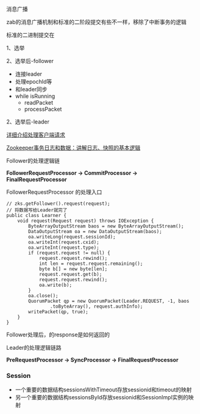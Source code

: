 消息广播

zab的消息广播机制和标准的二阶段提交有些不一样，移除了中断事务的逻辑

标准的二进制提交在



1、选举

2、选举后-follower

- 连接leader
- 处理epochId等
- 和leader同步
- while isRunning
    - readPacket
    - processPacket

2、选举后-leader



[详细介绍处理客户端请求](https://www.cnblogs.com/aoshicangqiong/p/8029792.html)

[Zookeeper事务日志和数据：讲解日志、快照的基本逻辑](https://zhuanlan.zhihu.com/p/141522460)



Follower的处理逻辑链

**FollowerRequestProcessor -> CommitProcessor -> FinalRequestProcessor**



FollowerRequestProcessor 的处理入口

```
// zks.getFollower().request(request);
// 将数据写给Leader就完了
public class Learner {       
    void request(Request request) throws IOException {
        ByteArrayOutputStream baos = new ByteArrayOutputStream();
        DataOutputStream oa = new DataOutputStream(baos);
        oa.writeLong(request.sessionId);
        oa.writeInt(request.cxid);
        oa.writeInt(request.type);
        if (request.request != null) {
            request.request.rewind();
            int len = request.request.remaining();
            byte b[] = new byte[len];
            request.request.get(b);
            request.request.rewind();
            oa.write(b);
        }
        oa.close();
        QuorumPacket qp = new QuorumPacket(Leader.REQUEST, -1, baos
                .toByteArray(), request.authInfo);
        writePacket(qp, true);
    }
}
```

Follower处理后，的response是如何返回的



Leader的处理逻辑链路

**PreRequestProcessor -> SyncProcessor -> FinalRequestProcessor**





### Session

- 一个重要的数据结构sessionsWithTimeout存放sessionid和timeout的映射
- 另一个重要的数据结构sessionsById存放sessionid和SessionImpl实例的映射